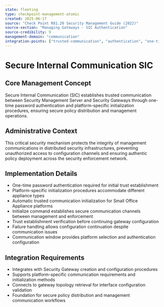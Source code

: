 ```yaml
---
state: fleeting
type: checkpoint-management-atomic
created: 2025-06-17
source: "Check Point R81.20 Security Management Guide (2022)"
source-section: "Managing Gateways - SIC Authentication"
source-credibility: 9
management-domain: "communication"
integration-points: ["trusted-communication", "authentication", "one-time-password", "gateway-server-trust"]
---
```


# Secure Internal Communication SIC

## Core Management Concept
Secure Internal Communication (SIC) establishes trusted communication between Security Management Server and Security Gateways through one-time password authentication and platform-specific initialization procedures, ensuring secure policy distribution and management operations.

## Administrative Context
This critical security mechanism protects the integrity of management communications in distributed security infrastructures, preventing unauthorized access to configuration channels and ensuring authentic policy deployment across the security enforcement network.

## Implementation Details
- One-time password authentication required for initial trust establishment
- Platform-specific initialization procedures accommodate different appliance types
- Automatic trusted communication initialization for Small Office Appliance platforms
- Initialize command establishes secure communication channels between management and enforcement
- Trust establishment verification before continuing gateway configuration
- Failure handling allows configuration continuation despite communication issues
- Communication window provides platform selection and authentication configuration

## Integration Requirements
- Integrates with Security Gateway creation and configuration procedures
- Supports platform-specific communication requirements and initialization methods
- Connects to gateway topology retrieval for interface configuration validation
- Foundation for secure policy distribution and management communication workflows